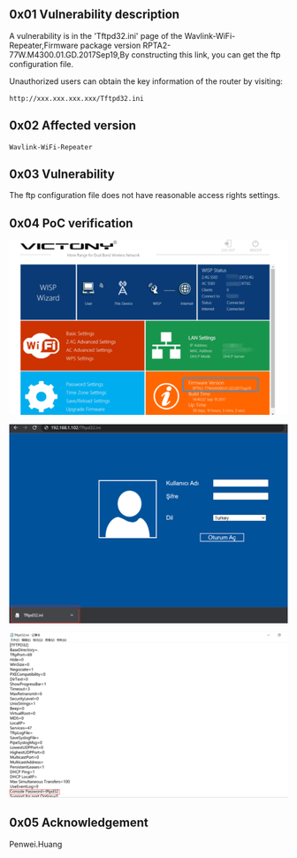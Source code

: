 ## 0x01 Vulnerability description

A vulnerability is in the 'Tftpd32.ini' page of the Wavlink-WiFi-Repeater,Firmware package version RPTA2-77W.M4300.01.GD.2017Sep19,By constructing this link, you can get the ftp configuration file.

Unauthorized users can obtain the key information of the router by visiting: 

```
http://xxx.xxx.xxx.xxx/Tftpd32.ini
```

## 0x02 Affected version

```
Wavlink-WiFi-Repeater
```

## 0x03 Vulnerability

The ftp configuration file does not have reasonable access rights settings.

## 0x04 PoC verification

![image-20220623150043519](https://github.com/pghuanghui/CVE_Request/raw/main/WiFi-Repeater/WiFi-Repeater_syslog.shtml.assets/image-20220623150043519.png)

![image-20220623155041419](https://github.com/pghuanghui/CVE_Request/raw/main/WiFi-Repeater/WiFi-Repeater_Tftpd32.assets/image-20220623155041419.png)

![image-20220623155122557](https://github.com/pghuanghui/CVE_Request/raw/main/WiFi-Repeater/WiFi-Repeater_Tftpd32.assets/image-20220623155122557.png)

## 0x05 Acknowledgement

Penwei.Huang
